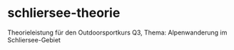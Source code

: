 # schliersee-theorie
Theorieleistung für den Outdoorsportkurs Q3,
Thema: Alpenwanderung im Schliersee-Gebiet
